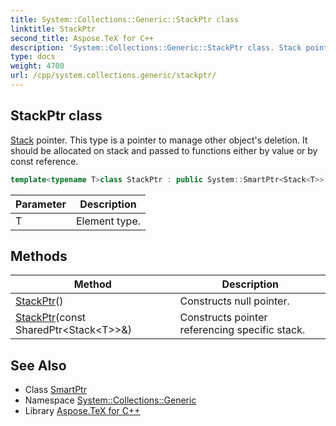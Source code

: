 ```yaml
---
title: System::Collections::Generic::StackPtr class
linktitle: StackPtr
second_title: Aspose.TeX for C++
description: 'System::Collections::Generic::StackPtr class. Stack pointer. This type is a pointer to manage other object''s deletion. It should be allocated on stack and passed to functions either by value or by const reference in C++.'
type: docs
weight: 4700
url: /cpp/system.collections.generic/stackptr/
---
```

## StackPtr class


[Stack](../stack/) pointer. This type is a pointer to manage other object's deletion. It should be allocated on stack and passed to functions either by value or by const reference.

```cpp
template<typename T>class StackPtr : public System::SmartPtr<Stack<T>>
```


| Parameter | Description |
| --- | --- |
| T | Element type. |
## Methods

| Method | Description |
| --- | --- |
| [StackPtr](./stackptr/)() | Constructs null pointer. |
| [StackPtr](./stackptr/)(const SharedPtr\<Stack\<T\>\>\&) | Constructs pointer referencing specific stack. |

## See Also

* Class [SmartPtr](../../system/smartptr/)
* Namespace [System::Collections::Generic](../)
* Library [Aspose.TeX for C++](../../)
